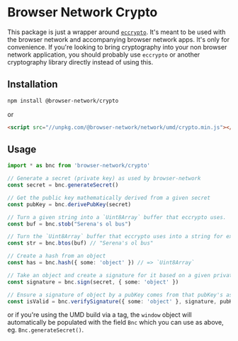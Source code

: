 # Browser Network Crypto

This package is just a wrapper around
[`eccrypto`](https://github.com/bitchan/eccrypto). It's meant to be used with the
browser network and accompanying browser network apps. It's only for
convenience. If you're looking to bring cryptography into your non browser
network application, you should probably use `eccrypto` or another cryptography
library directly instead of using this.

## Installation

```sh
npm install @browser-network/crypto
```

or

```html
<script src="//unpkg.com/@browser-network/network/umd/crypto.min.js"></script>
```

## Usage

```ts
import * as bnc from 'browser-network/crypto'

// Generate a secret (private key) as used by browser-network
const secret = bnc.generateSecret()

// Get the public key mathematically derived from a given secret
const pubKey = bnc.derivePubKey(secret)

// Turn a given string into a `Uint8Array` buffer that eccrypto uses.
const buf = bnc.stob("Serena's ol bus")

// Turn the `Uint8Array` buffer that eccrypto uses into a string for export
const str = bnc.btos(buf) // "Serena's ol bus"

// Create a hash from an object
const has = bnc.hash({ some: 'object' }) // => `Uint8Array`

// Take an object and create a signature for it based on a given private key.
const signature = bnc.sign(secret, { some: 'object' })

// Ensure a signature of object by a pubKey comes from that pubKey's associated secret
const isValid = bnc.verifySignature({ some: 'object' }, signature, pubKey) // true
```

or if you're using the UMD build via a <script></script> tag, the `window` object will
automatically be populated with the field `Bnc` which you can use as above, eg. `Bnc.generateSecret()`.
